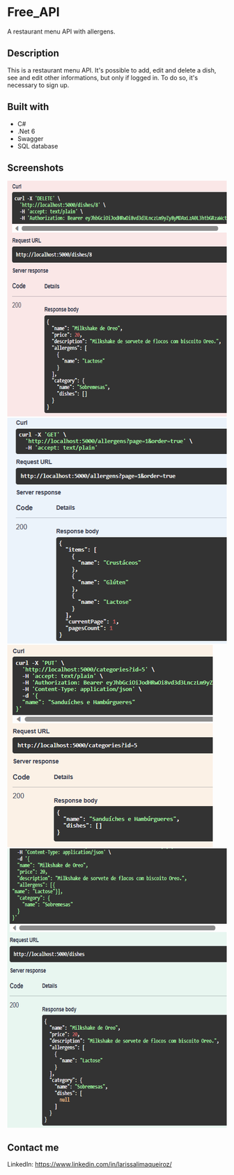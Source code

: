 # Free_API
A restaurant menu API with allergens.


## Description
This is a restaurant menu API. It's possible to add, edit and delete a dish, see and edit other informations, but only if logged in. To do so, it's necessary to sign up.

## Built with
* C#
* .Net 6
* Swagger
* SQL database

## Screenshots
<img src="assets/deletedish.png" width="644" height= "541" title="deleteDishExample">
<img src="assets/getallergens.png" width="516" height= "518" title="getAllergensExample">
<img src="assets/putcategory.png" width="472" height= "464" title="putCategoryExample">
<img src="assets/savedish.png" width="643" height= "641" title="saveDishExample">

## Contact me
LinkedIn: https://www.linkedin.com/in/larissalimaqueiroz/